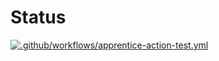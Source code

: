 # Status
 
[![.github/workflows/apprentice-action-test.yml](https://github.com/lukehaz/Liatrio-int/actions/workflows/apprentice-action-test.yml/badge.svg)](https://github.com/lukehaz/Liatrio-int/actions/workflows/apprentice-action-test.yml)
